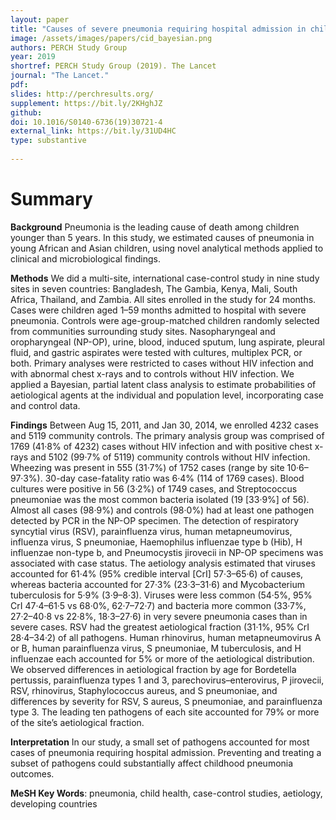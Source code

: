```yaml
---
layout: paper
title: "Causes of severe pneumonia requiring hospital admission in children without HIV infection from Africa and Asia: the PERCH multi-country case-control study"
image: /assets/images/papers/cid_bayesian.png
authors: PERCH Study Group
year: 2019
shortref: PERCH Study Group (2019). The Lancet
journal: "The Lancet."
pdf: 
slides: http://perchresults.org/
supplement: https://bit.ly/2KHghJZ
github: 
doi: 10.1016/S0140-6736(19)30721-4
external_link: https://bit.ly/31UD4HC
type: substantive
 
---
```


# Summary

**Background** Pneumonia is the leading cause of death among children younger than 5 years. In this study, we estimated causes of pneumonia in young African and Asian children, using novel analytical methods applied to clinical and microbiological findings.

**Methods** We did a multi-site, international case-control study in nine study sites in seven countries: Bangladesh, The Gambia, Kenya, Mali, South Africa, Thailand, and Zambia. All sites enrolled in the study for 24 months. Cases were children aged 1–59 months admitted to hospital with severe pneumonia. Controls were age-group-matched children randomly selected from communities surrounding study sites. Nasopharyngeal and oropharyngeal (NP-OP), urine, blood, induced sputum, lung aspirate, pleural fluid, and gastric aspirates were tested with cultures, multiplex PCR, or both. Primary analyses were restricted to cases without HIV infection and with abnormal chest x-rays and to controls without HIV infection. We applied a Bayesian, partial latent class analysis to estimate probabilities of aetiological agents at the individual and population level, incorporating case and control data.

**Findings** Between Aug 15, 2011, and Jan 30, 2014, we enrolled 4232 cases and 5119 community controls. The primary analysis group was comprised of 1769 (41·8% of 4232) cases without HIV infection and with positive chest x-rays and 5102 (99·7% of 5119) community controls without HIV infection. Wheezing was present in 555 (31·7%) of 1752 cases (range by site 10·6–97·3%). 30-day case-fatality ratio was 6·4% (114 of 1769 cases). Blood cultures were positive in 56 (3·2%) of 1749 cases, and Streptococcus pneumoniae was the most common bacteria isolated (19 [33·9%] of 56). Almost all cases (98·9%) and controls (98·0%) had at least one pathogen detected by PCR in the NP-OP specimen. The detection of respiratory syncytial virus (RSV), parainfluenza virus, human metapneumovirus, influenza virus, S pneumoniae, Haemophilus influenzae type b (Hib), H influenzae non-type b, and Pneumocystis jirovecii in NP-OP specimens was associated with case status. The aetiology analysis estimated that viruses accounted for 61·4% (95% credible interval [CrI] 57·3–65·6) of causes, whereas bacteria accounted for 27·3% (23·3–31·6) and Mycobacterium tuberculosis for 5·9% (3·9–8·3). Viruses were less common (54·5%, 95% CrI 47·4–61·5 vs 68·0%, 62·7–72·7) and bacteria more common (33·7%, 27·2–40·8 vs 22·8%, 18·3–27·6) in very severe pneumonia cases than in severe cases. RSV had the greatest aetiological fraction (31·1%, 95% CrI 28·4–34·2) of all pathogens. Human rhinovirus, human metapneumovirus A or B, human parainfluenza virus, S pneumoniae, M tuberculosis, and H influenzae each accounted for 5% or more of the aetiological distribution. We observed differences in aetiological fraction by age for Bordetella pertussis, parainfluenza types 1 and 3, parechovirus–enterovirus, P jirovecii, RSV, rhinovirus, Staphylococcus aureus, and S pneumoniae, and differences by severity for RSV, S aureus, S pneumoniae, and parainfluenza type 3. The leading ten pathogens of each site accounted for 79% or more of the site’s aetiological fraction.

**Interpretation** In our study, a small set of pathogens accounted for most cases of pneumonia requiring hospital admission. Preventing and treating a subset of pathogens could substantially affect childhood pneumonia outcomes.

**MeSH Key Words**:  pneumonia, child health, case-control studies, aetiology, developing countries 